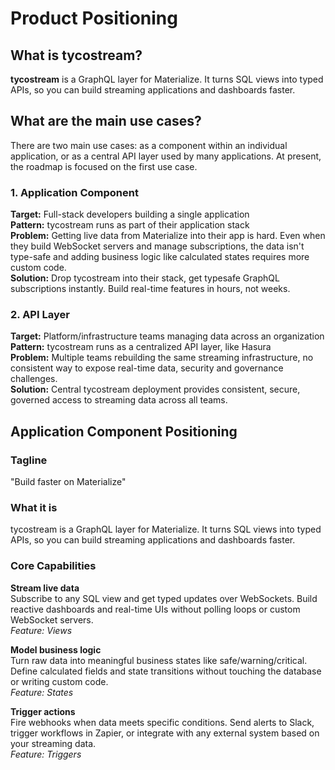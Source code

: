 # Product Positioning

## What is tycostream?

**tycostream** is a GraphQL layer for Materialize. It turns SQL views into typed APIs, so you can build streaming applications and dashboards faster.

## What are the main use cases?

There are two main use cases: as a component within an individual application, or as a central API layer used by many applications. At present, the roadmap is focused on the first use case.

### 1. Application Component
**Target:** Full-stack developers building a single application  
**Pattern:** tycostream runs as part of their application stack  
**Problem:** Getting live data from Materialize into their app is hard. Even when they build WebSocket servers and manage subscriptions, the data isn't type-safe and adding business logic like calculated states requires more custom code.  
**Solution:** Drop tycostream into their stack, get typesafe GraphQL subscriptions instantly. Build real-time features in hours, not weeks.

### 2. API Layer  
**Target:** Platform/infrastructure teams managing data across an organization  
**Pattern:** tycostream runs as a centralized API layer, like Hasura  
**Problem:** Multiple teams rebuilding the same streaming infrastructure, no consistent way to expose real-time data, security and governance challenges.  
**Solution:** Central tycostream deployment provides consistent, secure, governed access to streaming data across all teams.

## Application Component Positioning

### Tagline
"Build faster on Materialize"

### What it is
tycostream is a GraphQL layer for Materialize. It turns SQL views into typed APIs, so you can build streaming applications and dashboards faster.

### Core Capabilities

**Stream live data**  
Subscribe to any SQL view and get typed updates over WebSockets. Build reactive dashboards and real-time UIs without polling loops or custom WebSocket servers.  
_Feature: Views_

**Model business logic**  
Turn raw data into meaningful business states like safe/warning/critical. Define calculated fields and state transitions without touching the database or writing custom code.  
_Feature: States_

**Trigger actions**  
Fire webhooks when data meets specific conditions. Send alerts to Slack, trigger workflows in Zapier, or integrate with any external system based on your streaming data.  
_Feature: Triggers_